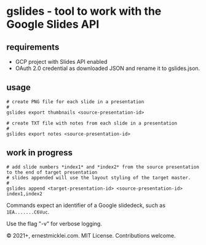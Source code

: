 # gslides - tool to work with the Google Slides API

## requirements

- GCP project with Slides API enabled
- OAuth 2.0 credential as downloaded JSON and rename it to gslides.json.

## usage

    # create PNG file for each slide in a presentation
    #
    gslides export thumbnails <source-presentation-id>

    # create TXT file with notes from each slide in a presentation
    #
    gslides export notes <source-presentation-id>


## work in progress

    # add slide numbers *index1* and *index2* from the source presentation to the end of target presentation
    # slides appended will use the layout styling of the target master.
    #
    gslides append <target-presentation-id> <source-presentation-id> index1,index2

Commands expect an identifier of a Google slidedeck, such as `1EA.......C6Vuc`.

Use the flag "-v" for verbose logging.

&copy; 2021+, ernestmicklei.com. MIT License. Contributions welcome.